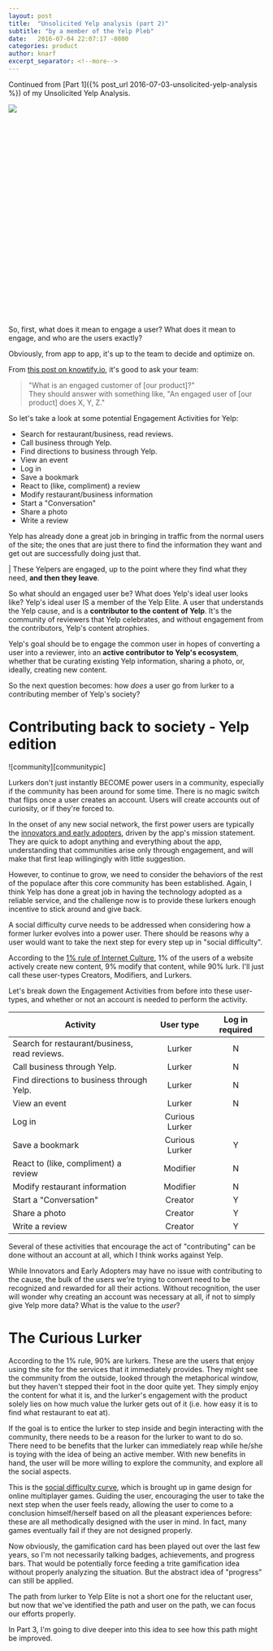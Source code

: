 ```yaml
---
layout: post
title:  "Unsolicited Yelp analysis (part 2)"
subtitle: "by a member of the Yelp Pleb"
date:   2016-07-04 22:07:17 -0800
categories: product
author: knarf
excerpt_separator: <!--more-->
---
```


Continued from [Part 1]({% post_url 2016-07-03-unsolicited-yelp-analysis %}) of my Unsolicited Yelp Analysis.

<div style="width:100%; height:30em; overflow:hidden; ">
<a href="#" class="image featured">
<img src="http://ecologyofeducation.net/wsite/wp-content/uploads/2012/06/picard-588x448.jpg">
</a>
</div>  
<p></p>

So, first, what does it mean to engage a user? What does it mean to engage, and who are the users exactly?

<!--more-->

Obviously, from app to app, it's up to the team to decide and optimize on. 

From [this post on knowtify.io](http://blog.knowtify.io/four-steps-for-creating-a-user-engagement-score/), it's good to ask your team:

> "What is an engaged customer of [our product]?"  
They should answer with something like, "An engaged user of [our product] does X, Y, Z."

So let's take a look at some potential Engagement Activities for Yelp:

* Search for restaurant/business, read reviews.
* Call business through Yelp. 
* Find directions to business through Yelp. 
* View an event
* Log in
* Save a bookmark
* React to (like, compliment) a review
* Modify restaurant/business information
* Start a "Conversation"
* Share a photo
* Write a review

Yelp has already done a great job in bringing in traffic from the normal users of the site; the ones that are just there to find the information they want and get out are successfully doing just that. 

| These Yelpers are engaged, up to the point where they find what they need, **and then they leave**.

So what should an engaged user be?  What does Yelp's ideal user looks like? Yelp's ideal user IS a member of the Yelp Elite. A user that understands the Yelp cause, and is a **contributor to the content of Yelp**. It's the community of reviewers that Yelp celebrates, and without engagement from the contributors, Yelp's content atrophies. 

Yelp's goal should be to engage the common user in hopes of converting a user into a reviewer, into an **active contributor to Yelp's ecosystem**, whether that be curating existing Yelp information, sharing a photo, or, ideally, creating new content.  

So the next question becomes: how *does* a user go from lurker to a contributing member of Yelp's society?

Contributing back to society - Yelp edition
===========================================
<span class="image fit">
![community][communitypic]
</span>

Lurkers don't just instantly BECOME power users in a community, especially if the community has been around for some time. There is no magic switch that flips once a user creates an account. Users will create accounts out of curiosity, or if they're forced to. 

In the onset of any new social network, the first power users are typically the [innovators and early adopters](http://www.ondigitalmarketing.com/learn/odm/foundations/5-customer-segments-technology-adoption/), driven by the app's mission statement. They are quick to adopt anything and everything about the app, understanding that communities arise only through engagement, and will make that first leap willingingly with little suggestion.  

However, to continue to grow, we need to consider the behaviors of the rest of the populace after this core community has been established. Again, I think Yelp has done a great job in having the technology adopted as a reliable service, and the challenge now is to provide these lurkers enough incentive to stick around and give back. 

A social difficulty curve needs to be addressed when considering how a former lurker evolves into a power user. There should be reasons why a user would want to take the next step for every step up in "social difficulty". 

According to the [1% rule of Internet Culture][internet-culture], 1% of the users of a website actively create new content, 9% modify that content, while 90% lurk.  I'll just call these user-types Creators, Modifiers, and Lurkers. 

Let's break down the Engagement Activities from before into these user-types, and whether or not an account is needed to perform the activity. 

| **Activity** | **User type** | **Log in required** | 
|--- | :-: | :-: |
| Search for restaurant/business, read reviews. | Lurker | N |
| Call business through Yelp. | Lurker | N | 
| Find directions to business through Yelp. | Lurker | N |
| View an event | Lurker | N |
| Log in | Curious Lurker |  |
| Save a bookmark | Curious Lurker | Y |
| React to (like, compliment) a review | Modifier | N |
| Modify restaurant information | Modifier | N |
| Start a "Conversation" | Creator | Y |
| Share a photo | Creator | Y |
| Write a review | Creator | Y |

Several of these activities that encourage the act of "contributing" can be done without an account at all, which I think works against Yelp.  

While Innovators and Early Adopters may have no issue with contributing to the cause, the bulk of the users we're trying to convert need to be recognized and rewarded for all their actions. Without recognition, the user will wonder why creating an account was necessary at all, if not to simply give Yelp more data?  What is the value to the *user*?  

The Curious Lurker
==================

According to the 1% rule, 90% are lurkers. These are the users that enjoy using the site for the services that it immediately provides. They might see the community from the outside, looked through the metaphorical window, but they haven't stepped their foot in the door quite yet. They simply enjoy the content for what it is, and the lurker's engagement with the product solely lies on how much value the lurker gets out of it (i.e. how easy it is to find what restaurant to eat at).

If the goal is to entice the lurker to step inside and begin interacting with the community, there needs to be a reason for the lurker to want to do so.  There need to be benefits that the lurker can immediately reap while he/she is toying with the idea of being an active member. With new benefits in hand, the user will be more willing to explore the community, and explore all the social aspects.  

This is the [social difficulty curve](https://www.youtube.com/watch?v=QuG7mIpVFc0), which is brought up in game design for online multiplayer games.  Guiding the user, encouraging the user to take the next step when the user feels ready, allowing the user to come to a conclusion himself/herself based on all the pleasant experiences before: these are all methodically designed with the user in mind. In fact, many games eventually fail if they are not designed properly. 

Now obviously, the gamification card has been played out over the last few years, so I'm not necessarily talking badges, achievements, and progress bars.  That would be potentially force feeding a trite gamification idea without properly analyzing the situation. But the abstract idea of "progress" can still be applied. 

The path from lurker to Yelp Elite is not a short one for the reluctant user, but now that we've identified the path and user on the path, we can focus our efforts properly.

In Part 3, I'm going to dive deeper into this idea to see how this path might be improved.



[communitypic]: https://www.nbc.com/sites/nbcunbc/files/files/styles/1280x720/public/2013_1210_Community_Show_KeyArt_1920x1080_CA_0.jpg
[internet-culture]: https://en.wikipedia.org/wiki/1%25_rule_(Internet_culture)